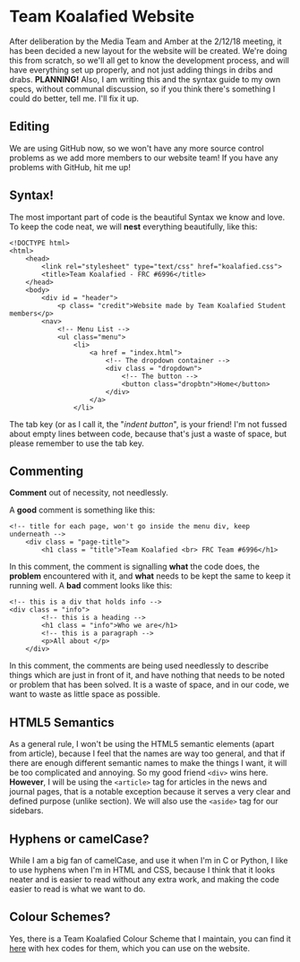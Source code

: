 # Team Koalafied Website
After deliberation by the Media Team and Amber at the 2/12/18 meeting, it has been decided a new layout for the website will be created. We're doing this from scratch, so we'll all get to know the development process, and will have everything set up properly, and not just adding things in dribs and drabs. **PLANNING!**
Also, I am writing this and the syntax guide to my own specs, without communal discussion, so if you think there's something I could do better, tell me. I'll fix it up.
## Editing
We are using GitHub now, so we won't have any more source control problems as we add more members to our website team! If you have any problems with GitHub, hit me up!
## Syntax!
The most important part of code is the beautiful Syntax we know and love. 
To keep the code neat, we will **nest** everything beautifully, like this: 

    <!DOCTYPE html>
	<html>
	    <head>
	        <link rel="stylesheet" type="text/css" href="koalafied.css">
	        <title>Team Koalafied - FRC #6996</title>
	    </head>
	    <body>
	        <div id = "header">
	            <p class= "credit">Website made by Team Koalafied Student members</p>
	        <nav>
	            <!-- Menu List -->
	            <ul class="menu">
	                <li>
	                    <a href = "index.html">
	                        <!-- The dropdown container -->
	                        <div class = "dropdown">
	                            <!-- The button -->
	                            <button class="dropbtn">Home</button>
	                        </div>
	                    </a>
	                </li>
The  tab key (or as I call it, the "*indent button*", is your friend! I'm not fussed about empty lines between code, because that's just a waste of space, but please remember to use the tab key.
## Commenting
**Comment** out of necessity, not needlessly.

A **good** comment is something like this:
	

    <!-- title for each page, won't go inside the menu div, keep underneath -->
        <div class = "page-title">
            <h1 class = "title">Team Koalafied <br> FRC Team #6996</h1>
In this comment, the comment is signalling **what** the code does, the **problem** encountered with it, and **what** needs to be kept the same to keep it running well.
A **bad** comment looks like this:

    <!-- this is a div that holds info -->
    <div class = "info">
            <!-- this is a heading -->
            <h1 class = "info">Who we are</h1>
            <!-- this is a paragraph -->
            <p>All about </p>
        </div>
In this comment, the comments are being used needlessly to describe things which are just in front of it, and have nothing that needs to be noted or problem that has been solved. It is a waste of space, and  in our code, we want to waste as little space as possible. 
## HTML5 Semantics
As a general rule, I won't be using the HTML5 semantic elements (apart from article), because I feel that the names are way too general, and that if there are enough different semantic names to make the things I want, it will be too complicated and annoying. So my good friend `<div>` wins here. 
**However**, I will be using the `<article>` tag for articles in the news and journal pages, that is a notable exception because it serves a very clear and defined purpose (unlike section). We will also use the `<aside>` tag for our sidebars.
## Hyphens or camelCase?
While I am a big fan of camelCase, and use it when I'm in C or Python, I like to use hyphens when I'm in HTML and CSS, because I think that it looks neater and is easier to read without any extra work, and making the code easier to read is what we want to do.
## Colour Schemes?
Yes, there is a Team Koalafied Colour Scheme that I maintain, you can find it [here](https://color.adobe.com/team-koalafied-color-theme-11235339/) with hex codes for them, which you can use on the website.
